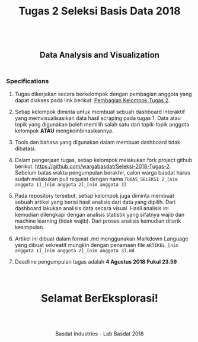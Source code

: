 <h1 align="center">
  <br>
  Tugas 2 Seleksi Basis Data 2018
  <br>
  <br>
</h1>

<h2 align="center">
  <br>
  Data Analysis and Visualization
  <br>
  <br>
</h2>


### Specifications

1. Tugas dikerjakan secara berkelompok dengan pembagian anggota yang dapat diakses pada link berikut: [Pembagian Kelompok Tugas 2](https://docs.google.com/spreadsheets/d/1rmLotmW_yk60mK78awBMLF9fTukAXSWLmQl1fVkHYn8/edit?usp=sharing).

2. Setiap kelompok diminta untuk membuat sebuah dashboard interaktif yang memvisualisasikan data hasil scraping pada tugas 1. Data atau topik yang digunakan boleh memilih salah satu dari topik-topik anggota kelompok __ATAU__ mengkombinasikannya.

3. Tools dan bahasa yang digunakan dalam membuat dashboard tidak dibatasi.

4. Dalam pengerjaan tugas, setiap kelompok melakukan fork project github berikut: https://github.com/wargabasdat/Seleksi-2018-Tugas-2. Sebelum batas waktu pengumpulan berakhir, calon warga basdat harus sudah melakukan pull request dengan nama ```TUGAS_SELEKSI_2_[nim anggota 1]_[nim anggota 2]_[nim anggota 3]```

5. Pada repository tersebut, setiap kelompok juga diminta membuat sebuah artikel yang berisi hasil analisis dari data yang dipilih. Dari dashboard lakukan analisis data secara visual. Hasil analisis ini kemudian dilengkapi dengan analisis statistik yang sifatnya wajib dan machine learning (tidak wajib). Dari proses analisis kemudian ditarik kesimpulan.

6. Artikel ini dibuat dalam format .md menggunakan Markdown Language yang dibuat sekreatif mungkin dengan penamaan file ```ARTIKEL_[nim anggota 1]_[nim anggota 2]_[nim anggota 3].md```

7. Deadline pengumpulan tugas adalah __4 Agustus 2018 Pukul 23.59__

<h1 align="center">
  <br>
  Selamat BerEksplorasi!
  <br>
  <br>
</h1>

<p align="center">
  <br>
  Basdat Industries - Lab Basdat 2018
  <br>
  <br>
</p>
